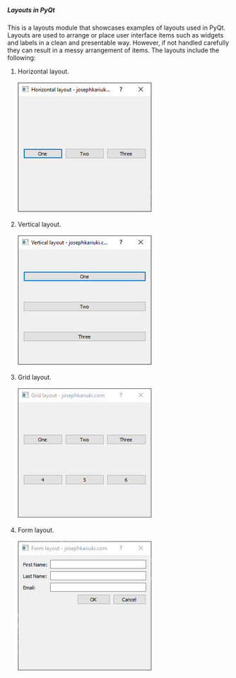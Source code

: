 ##### Layouts in PyQt

This is a layouts module that showcases examples of layouts used in PyQt. Layouts are used to arrange or place user interface 
items such as widgets and labels in a clean and presentable way. However, if not handled carefully they can result in a
messy arrangement of items. The layouts include the following:

1. Horizontal layout. <br /><br /> ![Horizontal layout](../images/horizontal_layout.png)<br /><br />
2. Vertical layout. <br /><br /> ![Vertical layout](../images/vertical_layout.png)<br /><br />
3. Grid layout. <br /><br /> ![Grid layout](../images/grid_layout.png)<br /><br />
4. Form layout. <br /><br /> ![Form layout](../images/form_layout.png)<br /><br />

[comment]: <> (5. Stacked layout. <br /><br /> ![Stacked layout]&#40;../images/stacked_layout.png&#41;<br /><br />)